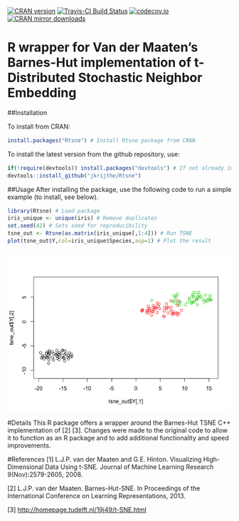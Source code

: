 
<!-- README.md is generated from README.Rmd. Please edit that file -->

[![CRAN
version](http://www.r-pkg.org/badges/version/Rtsne)](https://cran.r-project.org/package=Rtsne/)
[![Travis-CI Build
Status](https://travis-ci.org/jkrijthe/Rtsne.png?branch=master)](https://travis-ci.org/jkrijthe/Rtsne)
[![codecov.io](https://codecov.io/github/jkrijthe/Rtsne/coverage.svg?branch=master)](https://codecov.io/github/jkrijthe/Rtsne?branch=master)
[![CRAN mirror
downloads](http://cranlogs.r-pkg.org/badges/Rtsne)](https://cran.r-project.org/package=Rtsne/)

# R wrapper for Van der Maaten’s Barnes-Hut implementation of t-Distributed Stochastic Neighbor Embedding

\#\#Installation

To install from CRAN:

``` r
install.packages("Rtsne") # Install Rtsne package from CRAN
```

To install the latest version from the github repository,
use:

``` r
if(!require(devtools)) install.packages("devtools") # If not already installed
devtools::install_github("jkrijthe/Rtsne")
```

\#\#Usage After installing the package, use the following code to run a
simple example (to install, see below).

``` r
library(Rtsne) # Load package
iris_unique <- unique(iris) # Remove duplicates
set.seed(42) # Sets seed for reproducibility
tsne_out <- Rtsne(as.matrix(iris_unique[,1:4])) # Run TSNE
plot(tsne_out$Y,col=iris_unique$Species,asp=1) # Plot the result
```

![](tools/example-1.png)<!-- -->

\#Details This R package offers a wrapper around the Barnes-Hut TSNE C++
implementation of \[2\] \[3\]. Changes were made to the original code to
allow it to function as an R package and to add additional functionality
and speed improvements.

\#References \[1\] L.J.P. van der Maaten and G.E. Hinton. Visualizing
High-Dimensional Data Using t-SNE. Journal of Machine Learning Research
9(Nov):2579-2605, 2008.

\[2\] L.J.P. van der Maaten. Barnes-Hut-SNE. In Proceedings of the
International Conference on Learning Representations, 2013.

\[3\] <http://homepage.tudelft.nl/19j49/t-SNE.html>
